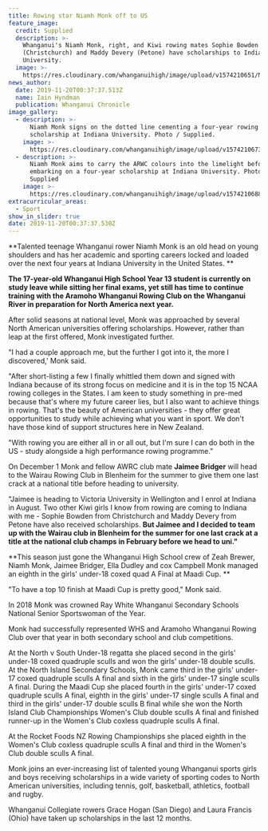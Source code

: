 ```yaml
---
title: Rowing star Niamh Monk off to US
feature_image:
  credit: Supplied
  description: >-
    Whanganui's Niamh Monk, right, and Kiwi rowing mates Sophie Bowden
    (Christchurch) and Maddy Devery (Petone) have scholarships to Indiana
    University. 
  image: >-
    https://res.cloudinary.com/whanganuihigh/image/upload/v1574210651/News/Niamh_Monk_3_Chron_20.11.19.jpg
news_author:
  date: 2019-11-20T00:37:37.513Z
  name: Iain Hyndman
  publication: Whanganui Chronicle
image_gallery:
  - description: >-
      Niamh Monk signs on the dotted line cementing a four-year rowing
      scholarship at Indiana University. Photo / Supplied.
    image: >-
      https://res.cloudinary.com/whanganuihigh/image/upload/v1574210673/News/Niamh_Monk_2_Chron_20.11.19.jpg
  - description: >-
      Niamh Monk aims to carry the ARWC colours into the limelight before
      embarking on a four-year scholarship at Indiana University. Photo /
      Supplied
    image: >-
      https://res.cloudinary.com/whanganuihigh/image/upload/v1574210688/News/Niamh_Monk_1_Chron_20.11.19.jpg
extracurricular_areas:
  - Sport
show_in_slider: true
date: 2019-11-20T00:37:37.530Z
---
```

**Talented teenage Whanganui rower Niamh Monk is an old head on young shoulders and has her academic and sporting careers locked and loaded over the next four years at Indiana University in the United States.**

**The 17-year-old Whanganui High School Year 13 student is currently on study leave while sitting her final exams, yet still has time to continue training with the Aramoho Whanganui Rowing Club on the Whanganui River in preparation for North America next year.**

After solid seasons at national level, Monk was approached by several North American universities offering scholarships. However, rather than leap at the first offered, Monk investigated further.

"I had a couple approach me, but the further I got into it, the more I discovered,' Monk said.

"After short-listing a few I finally whittled them down and signed with Indiana because of its strong focus on medicine and it is in the top 15 NCAA rowing colleges in the States. I am keen to study something in pre-med because that's where my future career lies, but I also want to achieve things in rowing. That's the beauty of American universities - they offer great opportunities to study while achieving what you want in sport. We don't have those kind of support structures here in New Zealand.

"With rowing you are either all in or all out, but I'm sure I can do both in the US - study alongside a high performance rowing programme."

On December 1 Monk and fellow AWRC club mate **Jaimee Bridger** will head to the Wairau Rowing Club in Blenheim for the summer to give them one last crack at a national title before heading to university.

"Jaimee is heading to Victoria University in Wellington and I enrol at Indiana in August. Two other Kiwi girls I know from rowing are coming to Indiana with me - Sophie Bowden from Christchurch and Maddy Devery from Petone have also received scholarships. **But Jaimee and I decided to team up with the Wairau club in Blenheim for the summer for one last crack at a title at the national club champs in February before we head to uni."**

**This season just gone the Whanganui High School crew of Zeah Brewer, Niamh Monk, Jaimee Bridger, Ella Dudley and cox Campbell Monk managed an eighth in the girls' under-18 coxed quad A Final at Maadi Cup.**

"To have a top 10 finish at Maadi Cup is pretty good," Monk said.

In 2018 Monk was crowned Ray White Whanganui Secondary Schools National Senior Sportswoman of the Year.

Monk had successfully represented WHS and Aramoho Whanganui Rowing Club over that year in both secondary school and club competitions.

At the North v South Under-18 regatta she placed second in the girls' under-18 coxed quadruple sculls and won the girls' under-18 double sculls. At the North Island Secondary Schools, Monk came third in the girls' under-17 coxed quadruple sculls A final and sixth in the girls' under-17 single sculls A final. During the Maadi Cup she placed fourth in the girls' under-17 coxed quadruple sculls A final, eighth in the girls' under-17 single sculls A final and third in the girls' under-17 double sculls B final while she won the North Island Club Championships Women's Club double sculls A final and finished runner-up in the Women's Club coxless quadruple sculls A final.

At the Rocket Foods NZ Rowing Championships she placed eighth in the Women's Club coxless quadruple sculls A final and third in the Women's Club double sculls A final.

Monk joins an ever-increasing list of talented young Whanganui sports girls and boys receiving scholarships in a wide variety of sporting codes to North American universities, including tennis, golf, basketball, athletics, football and rugby.

Whanganui Collegiate rowers Grace Hogan (San Diego) and Laura Francis (Ohio) have taken up scholarships in the last 12 months.
